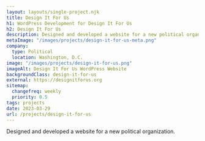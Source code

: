 ```yaml
---
layout: layouts/single-project.njk
title: Design It For Us
h1: WordPress Development for Design It For Us
h2: Design It For Us
description: Designed and developed a website for a new political organization.
metaImage: "/images/projects/design-it-for-us-meta.png"
company:
  type: Political
  location: Washington, D.C.
image: "/images/projects/design-it-for-us.png"
imageAlt: Design It For Us WordPress Website
backgroundClass: design-it-for-us
external: https://designitforus.org
sitemap:
  changefreq: weekly
  priority: 0.5
tags: projects
date: 2023-03-29
url: /projects/design-it-for-us
---
```


Designed and developed a website for a new political organization.
